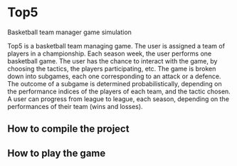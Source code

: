 # Top5
Basketball team manager game simulation

Top5 is a basketball team managing game. The user is assigned a team of players in a championship. 
Each season week, the user performs one basketball game. The user has the chance to interact with the game, 
by choosing the tactics, the players participating, etc. The game is broken down into subgames, 
each one corresponding to an attack or a defence. The outcome of a subgame is determined probabilistically, 
depending on the performance indices of the players of each team, and the tactic chosen. 
A user can progress from league to league, each season, depending on the performances of their team (wins and losses). 


## How to compile the project

## How to play the game
